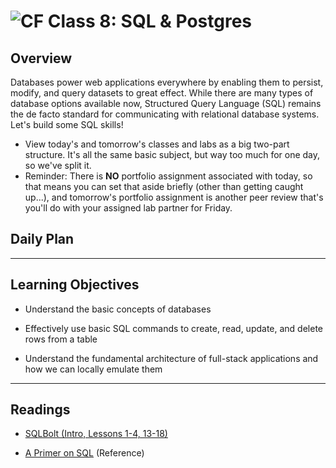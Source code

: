 ![CF](https://i.imgur.com/7v5ASc8.png)  Class 8: SQL & Postgres
=======
## Overview
<!-- Provide a general overview of the daily concepts and processes that will be covered in lectures and labs -->

Databases power web applications everywhere by enabling them to persist, modify, and query datasets to great effect. While there are many types of database options available now, Structured Query Language (SQL) remains the de facto standard for communicating with relational database systems. Let's build some SQL skills!

- View today's and tomorrow's classes and labs as a big two-part structure. It's all the same basic subject, but way too much for one day, so we've split it.
- Reminder: There is **NO** portfolio assignment associated with today, so that means you can set that aside briefly (other than getting caught up...), and tomorrow's portfolio assignment is another peer review that's you'll do with your assigned lab partner for Friday.

## Daily Plan
<!--
- Code Review
- Installation of Postgres progress?
- Be aware that the setup and initialization challenges with the first run of a Postgres environment are often shared by individuals with the same operating systems. It's a good idea to gather in those tribes and share those details when getting started with today's lab.
- We'll plan to do a big review of the lab code in the third segment class today. Sam won't publish the lab until we are finished with class; you should be 100% dialed on the class discussion and not futzing around on your own screen, other than to take some notes.

- [Postgres article on Wikipedia](https://en.wikipedia.org/wiki/PostgreSQL)

`10-minute break`

**Slides on SQL**

- A little bit of a REST reminder to start off

- CRUD
	- Databases as a resource
	- C = CREATE
	- R = READ
	- U = UPDATE
	- D = DESTROY (or DELETE)

- Relational Databases
	- Discuss differences between document based storage
	- Discuss common DBMS - MySQL, PostgreSQL, SQLite, etc
	- Discuss concepts of relational data

- SQL
	- Syntax
	- Statements
	- Clauses
	- Constraints
	- Expressions
	- Predicates
	- [SQL cheat sheet](http://www.cheat-sheets.org/sites/sql.su/)

- Data types
	- INTEGER
	- NOT NULL
	- PRIMARY KEY
	- CHAR
	- VARCHAR



`10-minute break`

- ***Review of lab code***

- Questions on the lab? -->

---

## Learning Objectives
<!--
ABCD:
  Audience: Program participants
  Behavior: Expected learning/behavior changes/results
  Condition:
    Circumstances that lead to change/result
    When change/result are expected to occur
  Degree: How much change occurs (%) for how many participants (#)
-->

* Understand the basic concepts of databases

* Effectively use basic SQL commands to create, read, update, and delete rows from a table

* Understand the fundamental architecture of full-stack applications and how we can locally emulate them

---

## Readings
<!-- List of readings required for this content; readings being completed by the start of this lecture -->

* [SQLBolt (Intro, Lessons 1-4, 13-18)](http://sqlbolt.com/)

* [A Primer on SQL](https://leanpub.com/aprimeronsql/read) (Reference)
